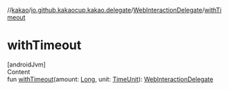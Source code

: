 //[kakao](../../../index.md)/[io.github.kakaocup.kakao.delegate](../index.md)/[WebInteractionDelegate](index.md)/[withTimeout](with-timeout.md)



# withTimeout  
[androidJvm]  
Content  
fun [withTimeout](with-timeout.md)(amount: [Long](https://kotlinlang.org/api/latest/jvm/stdlib/kotlin/-long/index.html), unit: [TimeUnit](https://developer.android.com/reference/kotlin/java/util/concurrent/TimeUnit.html)): [WebInteractionDelegate](index.md)  



